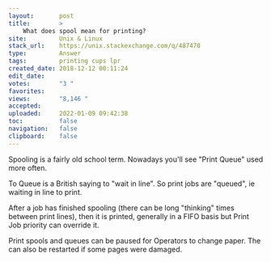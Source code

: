 ```yaml
---
layout:       post
title:        >
    What does spool mean for printing?
site:         Unix & Linux
stack_url:    https://unix.stackexchange.com/q/487470
type:         Answer
tags:         printing cups lpr
created_date: 2018-12-12 00:11:24
edit_date:    
votes:        "3 "
favorites:    
views:        "8,146 "
accepted:     
uploaded:     2022-01-09 09:42:38
toc:          false
navigation:   false
clipboard:    false
---
```


Spooling is a fairly old school term. Nowadays you'll see "Print Queue" used more often.

To Queue is a British saying to "wait in line". So print jobs are "queued", ie waiting in line to print.

After a job has finished spooling (there can be long "thinking" times between print lines), then it is printed, generally in a FIFO basis but Print Job priority can override it.

Print spools and queues can be paused for Operators to change paper. The can also be restarted if some pages were damaged.
